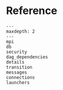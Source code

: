 # Reference

```{toctree}
---
maxdepth: 2
---
mpi
db
security
dag_dependencies
details
transition
messages
connections
launchers
```
